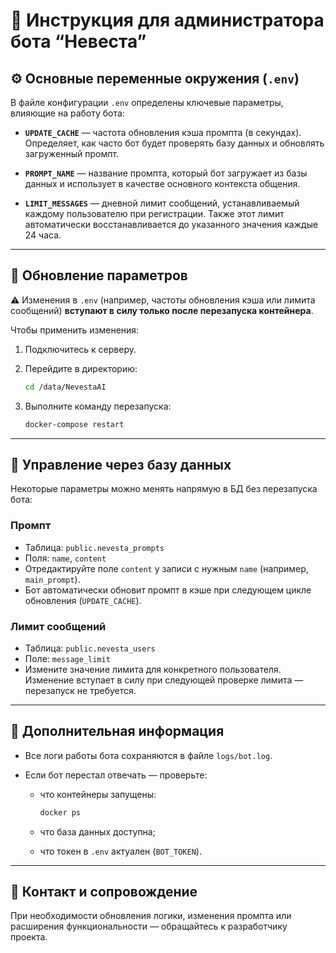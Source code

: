 # 🧭 Инструкция для администратора бота **“Невеста”**

## ⚙️ Основные переменные окружения (`.env`)

В файле конфигурации `.env` определены ключевые параметры, влияющие на работу бота:

* **`UPDATE_CACHE`** — частота обновления кэша промпта (в секундах).
  Определяет, как часто бот будет проверять базу данных и обновлять загруженный промпт.

* **`PROMPT_NAME`** — название промпта, который бот загружает из базы данных и использует в качестве основного контекста общения.

* **`LIMIT_MESSAGES`** — дневной лимит сообщений, устанавливаемый каждому пользователю при регистрации.
  Также этот лимит автоматически восстанавливается до указанного значения каждые 24 часа.

---

## 🔁 Обновление параметров

⚠️ Изменения в `.env` (например, частоты обновления кэша или лимита сообщений) **вступают в силу только после перезапуска контейнера**.

Чтобы применить изменения:

1. Подключитесь к серверу.
2. Перейдите в директорию:

   ```bash
   cd /data/NevestaAI
   ```
3. Выполните команду перезапуска:

   ```bash
   docker-compose restart
   ```

---

## 🧩 Управление через базу данных

Некоторые параметры можно менять напрямую в БД без перезапуска бота:

### Промпт

* Таблица: `public.nevesta_prompts`
* Поля: `name`, `content`
* Отредактируйте поле `content` у записи с нужным `name` (например, `main_prompt`).
* Бот автоматически обновит промпт в кэше при следующем цикле обновления (`UPDATE_CACHE`).

### Лимит сообщений

* Таблица: `public.nevesta_users`
* Поле: `message_limit`
* Измените значение лимита для конкретного пользователя.
  Изменение вступает в силу при следующей проверке лимита — перезапуск не требуется.

---

## 🧰 Дополнительная информация

* Все логи работы бота сохраняются в файле `logs/bot.log`.
* Если бот перестал отвечать — проверьте:

  * что контейнеры запущены:

    ```bash
    docker ps
    ```
  * что база данных доступна;
  * что токен в `.env` актуален (`BOT_TOKEN`).

---

## 📄 Контакт и сопровождение

При необходимости обновления логики, изменения промпта или расширения функциональности — обращайтесь к разработчику проекта.
